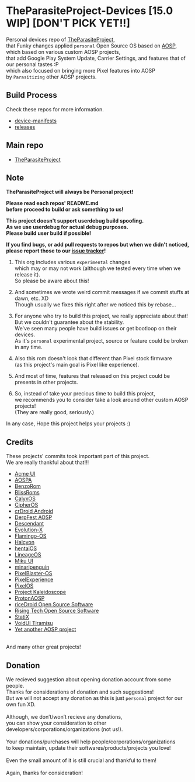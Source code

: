 # TheParasiteProject-Devices [15.0 WIP] [DON'T PICK YET!!]

Personal devices repo of [TheParasiteProject](https://github.com/TheParasiteProject), <br/>
that Funky changes applied `personal` Open Source OS based on [AOSP](https://source.android.com/),<br/>
which based on various custom AOSP projects,</br>
that add Google Play System Update, Carrier Settings, and features that of our personal tastes :P<br/>
which also focused on bringing more Pixel features into AOSP<br/>
by `Parasitizing` other AOSP projects.

## Build Process

Check these repos for more information.

- [device-manifests](https://github.com/TheParasiteProject-Devices/device-manifests)
- [releases](https://github.com/TheParasiteProject-Devices/releases)

## Main repo

- [TheParasiteProject](https://github.com/TheParasiteProject)

## Note

**TheParasiteProject will always be Personal project!**

**Please read each repos' README.md<br>
before proceed to build or ask something to us!**

**This project doesn't support userdebug build spoofing.<br>
As we use userdebug for actual debug purposes.<br>
Please build user build if possible!**

**If you find bugs, or add pull requests to repos but when we didn't noticed,<br>
please report those to our [issue tracker](https://github.com/TheParasiteProject/issue_tracker)!**

1. This org includes various `experimental` changes<br/>
which may or may not work (although we tested every time when we release it).<br/>
So please be aware about this!

2. And sometimes we wrote weird commit messages if we commit stuffs at dawn, etc. XD<br/>
Though usually we fixes this right after we noticed this by rebase...

3. For anyone who try to build this project, we really appreciate about that!<br/>
But we couldn't guarantee about the stability.<br/>
We've seen many people have build issues or get bootloop on their devices.<br/>
As it's `personal` experimental project, source or feature could be broken in any time.<br/>

4. Also this rom doesn't look that different than Pixel stock firmware<br/>
(as this project's main goal is Pixel like experience).<br/>

5. And most of time, features that released on this project could be presents in other projects.

6. So, instead of take your precious time to build this project,<br/>
we recommends you to consider take a look around other custom AOSP projects!<br/>
(They are really good, seriously.)

In any case, Hope this project helps your projects :)

## Credits

These projects' commits took important part of this project.<br>
We are really thankful about that!!!

- [Acme UI](https://github.com/AcmeUI)
- [AOSPA](https://github.com/AOSPA)
- [BenzoRom](https://github.com/BenzoRom)
- [BlissRoms](https://github.com/BlissRoms)
- [CalyxOS](https://github.com/CalyxOS)
- [CipherOS](https://github.com/CipherOS)
- [crDroid Android](https://github.com/crdroidandroid)
- [DerpFest AOSP](https://github.com/DerpFest-AOSP)
- [Descendant](https://github.com/Descendant-XI)
- [Evolution-X](https://github.com/Evolution-X)
- [Flamingo-OS](https://github.com/Flamingo-OS)
- [Halcyon](https://github.com/halcyonproject)
- [hentaiOS](https://github.com/hentaiOS)
- [LineageOS](https://github.com/LineageOS)
- [Miku UI](https://github.com/Miku-UI)
- [minaripenguin](https://github.com/minaripenguin)
- [PixelBlaster-OS](https://github.com/PixelBlaster-OS)
- [PixelExperience](https://github.com/PixelExperience)
- [PixelOS](https://github.com/PixelOS-AOSP)
- [Project Kaleidoscope](https://github.com/Project-Kaleidoscope)
- [ProtonAOSP](https://github.com/protonAOSP)
- [riceDroid Open Source Software](https://github.com/ricedroidOSS)
- [Rising Tech Open Source Software](https://github.com/RisingTechOSS)
- [StatiX](https://github.com/StatiXOS)
- [VoidUI Tiramisu](https://github.com/VoidUI-Tiramisu)
- [Yet another AOSP project](https://github.com/yaap)

<br/>
And many other great projects!

## Donation

We recieved suggestion about opening donation account from some people.<br>
Thanks for considerations of donation and such suggestions!<br>
But we will not accept any donation as this is just `personal` project for our own fun XD.<br>
<br>
Although, we don’t/won’t recieve any donations,<br>
you can show your consideration to other developers/corporations/organizations (not us!).<br>
<br>
Your donations/purchases will help people/corporations/organizations<br>
to keep maintain, update their softwares/products/projects you love!<br>
<br>
Even the small amount of it is still crucial and thankful to them!<br>
<br>
Again, thanks for consideration!<br>
